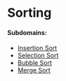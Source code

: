 # Sorting

#### Subdomains:

- [Insertion Sort](./insertion-sort)
- [Selection Sort](./selection-sort)
- [Bubble Sort](./bubble-sort)
- [Merge Sort](./merge-sort)
